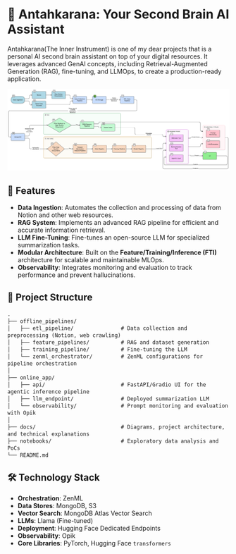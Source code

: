 # 🧠 Antahkarana: Your Second Brain AI Assistant

Antahkarana(The Inner Instrument) is one of my dear projects that is a personal AI second brain assistant on top of your digital resources. It leverages advanced GenAI concepts, including Retrieval-Augmented Generation (RAG), fine-tuning, and LLMOps, to create a production-ready application.

![Antahkarana Flow Diagram](docs/Antahkarana_flow_diagram.png)

## 🚀 Features

  - **Data Ingestion**: Automates the collection and processing of data from Notion and other web resources.
  - **RAG System**: Implements an advanced RAG pipeline for efficient and accurate information retrieval.
  - **LLM Fine-Tuning**: Fine-tunes an open-source LLM for specialized summarization tasks.
  - **Modular Architecture**: Built on the **Feature/Training/Inference (FTI)** architecture for scalable and maintainable MLOps.
  - **Observability**: Integrates monitoring and evaluation to track performance and prevent hallucinations.

## 📁 Project Structure

```
.
├── offline_pipelines/
│   ├── etl_pipeline/               # Data collection and preprocessing (Notion, web crawling)
│   ├── feature_pipelines/          # RAG and dataset generation
│   ├── training_pipeline/          # Fine-tuning the LLM
│   └── zenml_orchestrator/         # ZenML configurations for pipeline orchestration
│
├── online_app/
│   ├── api/                        # FastAPI/Gradio UI for the agentic inference pipeline
│   ├── llm_endpoint/               # Deployed summarization LLM
│   └── observability/              # Prompt monitoring and evaluation with Opik
│
├── docs/                           # Diagrams, project architecture, and technical explanations
├── notebooks/                      # Exploratory data analysis and PoCs
└── README.md
```

## 🛠️ Technology Stack

  - **Orchestration**: ZenML
  - **Data Stores**: MongoDB, S3
  - **Vector Search**: MongoDB Atlas Vector Search
  - **LLMs**: Llama (Fine-tuned)
  - **Deployment**: Hugging Face Dedicated Endpoints
  - **Observability**: Opik
  - **Core Libraries**: PyTorch, Hugging Face `transformers`

